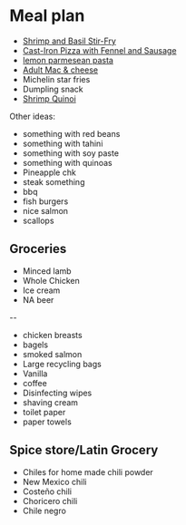 # Meal plan

- [Shrimp and Basil Stir-Fry](https://www.bonappetit.com/recipe/shrimp-and-basil-stir-fry)
- [Cast-Iron Pizza with Fennel and Sausage](https://www.bonappetit.com/recipe/cast-iron-pizza-with-fennel-and-sausage)
- [lemon parmesean pasta](https://www.bonappetit.com/recipe/pasta-with-brown-butter-whole-lemon-and-parmesan)
- [Adult Mac & cheese](https://www.bonappetit.com/recipe/adult-mac-and-cheese)
- Michelin star fries
- Dumpling snack
- [Shrimp Quinoi](https://www.bonappetit.com/story/indian-ish-shrimp-quinoa-pulao)

Other ideas:

- something with red beans
- something with tahini
- something with soy paste
- something with quinoas
- Pineapple chk
- steak something
- bbq
- fish burgers
- nice salmon
- scallops

## Groceries

- Minced lamb
- Whole Chicken
- Ice cream
- NA beer

--

- chicken breasts
- bagels
- smoked salmon
- Large recycling bags
- Vanilla
- coffee
- Disinfecting wipes
- shaving cream
- toilet paper
- paper towels

## Spice store/Latin Grocery

- Chiles for home made chili powder
- New Mexico chili
- Costeño chili
- Choricero chili
- Chile negro
